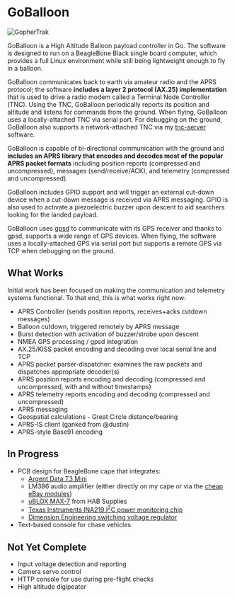 GoBalloon
=========
![GopherTrak](https://dl.dropboxusercontent.com/u/16837290/Ham%20Radio/gophertrak.png)

GoBalloon is a High Altitude Balloon payload controller in Go.   The software is designed to run on a BeagleBone Black single board computer, which provides a full Linux environment while still being lightweight enough to fly in a balloon.  

GoBalloon communicates back to earth via amateur radio and the APRS protocol; the software **includes a layer 2 protocol (AX.25) implementation** that is used to drive a radio modem called a Terminal Node Controller (TNC).  Using the TNC, GoBalloon periodically reports its position and altitude and listens for commands from the ground.  When flying, GoBalloon uses a locally-attached TNC via serial port.  For debugging on the ground, GoBalloon also supports a network-attached TNC via my [tnc-server](https://github.com/chrissnell/tnc-server) software.

GoBalloon is capable of bi-directional communication with the ground and **includes an APRS library that encodes and decodes most of the popular APRS packet formats** including position reports (compressed and uncompressed), messages (send/receive/ACK), and telemetry (compressed and uncompressed).

GoBalloon includes GPIO support and will trigger an external cut-down device when a cut-down message is received via APRS messaging.  GPIO is also used to activate a piezoelectric buzzer upon descent to aid searchers looking for the landed payload.

GoBalloon uses [gpsd](www.catb.org/gpsd/) to communicate with its GPS receiver and thanks to gpsd, supports a wide range of GPS devices.  When flying, the software uses a locally-attached GPS via serial port but supports a remote GPS via TCP when debugging on the ground.

What Works
----------
Initial work has been focused on making the communication and telemetry systems functional.  To that end, this is what works right now:

* APRS Controller (sends position reports, receives+acks cutdown messages)
* Balloon cutdown, triggered remotely by APRS message
* Burst detection with activation of buzzer/strobe upon descent
* NMEA GPS processing / gpsd integration
* AX.25/KISS packet encoding and decoding over local serial line and TCP
* APRS packet parser-dispatcher: examines the raw packets and dispatches appropriate decoder(s)
* APRS position reports encoding and decoding (compressed and uncompressed, with and without timestamps)
* APRS telemetry reports encoding and decoding (compressed and uncompressed)
* APRS messaging
* Geospatial calculations - Great Circle distance/bearing
* APRS-IS client (ganked from @dustin)
* APRS-style Base91 encoding

In Progress
-----------
* PCB design for BeagleBone cape that integrates:
  * [Argent Data T3 Mini](http://www.argentdata.com/products/tracker3.html)
  * LM386 audio amplifier (either directly on my cape or via the [cheap eBay modules](http://www.ebay.com/sch/i.html?_from=R40&_trksid=p2050601.m570.l1311.R5.TR10.TRC2.A0.H0.Xlm386+a&_nkw=lm386+audio+amplifier+module&_sacat=0)) 
  * [uBLOX MAX-7](http://ava.upuaut.net/store/index.php?route=product/product&product_id=51) from HAB Supplies
  * [Texas Instruments INA219 I<sup>2</sup>C power monitoring chip](http://www.ti.com/lit/ds/symlink/ina219.pdf)
  * [Dimension Engineering switching voltage regulator](https://www.dimensionengineering.com/products/de-sw050)
* Text-based console for chase vehicles

Not Yet Complete
----------------
* Input voltage detection and reporting
* Camera servo control
* HTTP console for use during pre-flight checks
* High altitude digipeater

